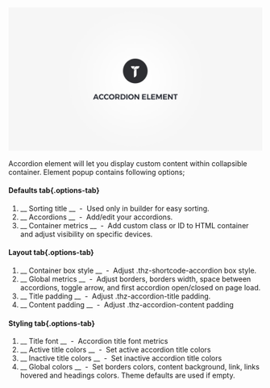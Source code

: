 <div class="thz-doc-image max">
<a class="thz-lightbox mfp-iframe" href="https://www.youtube.com/watch?v=ye8BHUFMqKc" data-mfp-title="Creatus WordPress Theme Accordion Element" data-modal-size="large">
	<img src="../../docs-media/splash-accordion-element.jpg" alt="Creatus WordPress Theme Accordion Element" />
</a>
</div>

Accordion element will let you display custom content within collapsible container. Element popup contains following options;

#### Defaults tab{.options-tab}
1. __ Sorting title __ &nbsp;-&nbsp; Used only in builder for easy sorting.
1. __ Accordions __ &nbsp;-&nbsp; Add/edit your accordions.
1. __ Container metrics __ &nbsp;-&nbsp; Add custom class or ID to HTML container and adjust visibility on specific devices.

#### Layout tab{.options-tab}
1. __ Container box style __ &nbsp;-&nbsp; Adjust .thz-shortcode-accordion box style.
1. __ Global metrics __ &nbsp;-&nbsp; Adjust borders, borders width, space between accordions, toggle arrow, and first accordion open/closed on page load.
1. __ Title padding __ &nbsp;-&nbsp; Adjust .thz-accordion-title padding.
1. __ Content padding __ &nbsp;-&nbsp; Adjust .thz-accordion-content padding

#### Styling tab{.options-tab}
1. __ Title font __ &nbsp;-&nbsp; Accordion title font metrics
1. __ Active title colors __ &nbsp;-&nbsp; Set active accordion title colors
1. __ Inactive title colors __ &nbsp;-&nbsp; Set inactive accordion title colors
1. __ Global colors __ &nbsp;-&nbsp; Set borders colors, content background, link, links hovered and headings colors. Theme defaults are used if empty.
